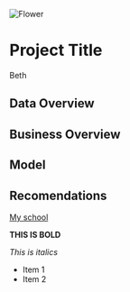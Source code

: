 ![Flower](https://unsplash.com/photos/white-petaled-flowers-during-day-96JD67agngE)

# Project Title
Beth 
## Data Overview
## Business Overview
## Model
## Recomendations
[My school](flatiron.com)

**THIS IS BOLD**

*This is italics*

- Item 1
- Item 2







